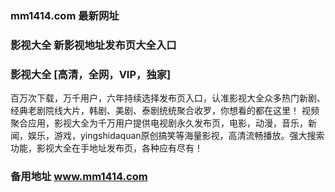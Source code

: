 ### mm1414.com 最新网址
### 影视大全 新影视地址发布页大全入口
### 影视大全 [高清，全网，VIP，独家]
百万次下载，万千用户，六年持续选择发布页入口，认准影视大全众多热门新剧、经典老剧院线大片，韩剧、美剧、泰剧统统聚合收罗，你想看的都在这里！ 视频聚合应用，影视大全为千万用户提供电视剧永久发布页，电影，动漫，音乐，新闻，娱乐，游戏，yingshidaquan原创搞笑等海量影视，高清流畅播放。强大搜索功能，影视大全在手地址发布页，各种应有尽有！
### 备用地址 www.mm1414.com
